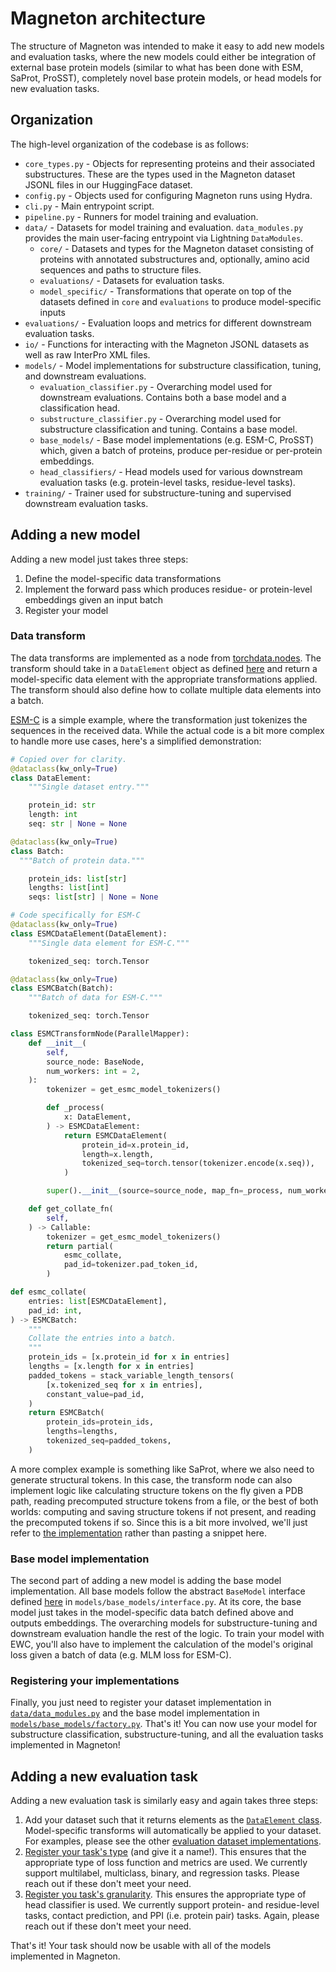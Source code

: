 # Magneton architecture

The structure of Magneton was intended to make it easy to add new models and evaluation tasks, where the new models could either be integration of external base protein models (similar to what has been done with ESM, SaProt, ProSST), completely novel base protein models, or head models for new evaluation tasks.

## Organization
The high-level organization of the codebase is as follows:
  - `core_types.py` - Objects for representing proteins and their associated substructures. These are the types used in the Magneton dataset JSONL files in our HuggingFace dataset.
  - `config.py` - Objects used for configuring Magneton runs using Hydra.
  - `cli.py` - Main entrypoint script.
  - `pipeline.py` - Runners for model training and evaluation.
  - `data/` - Datasets for model training and evaluation. `data_modules.py` provides the main user-facing entrypoint via Lightning `DataModules`.
    - `core/` - Datasets and types for the Magneton dataset consisting of proteins with annotated substructures and, optionally, amino acid sequences and paths to structure files.
    - `evaluations/` - Datasets for evaluation tasks.
    - `model_specific/` - Transformations that operate on top of the datasets defined in `core` and `evaluations` to produce model-specific inputs
  - `evaluations/` - Evaluation loops and metrics for different downstream evaluation tasks.
  - `io/` - Functions for interacting with the Magneton JSONL datasets as well as raw InterPro XML files.
  - `models/` - Model implementations for substructure classification, tuning, and downstream evaluations.
    - `evaluation_classifier.py` - Overarching model used for downstream evaluations. Contains both a base model and a classification head.
    - `substructure_classifier.py` - Overarching model used for substructure classification and tuning. Contains a base model.
    - `base_models/` - Base model implementations (e.g. ESM-C, ProSST) which, given a batch of proteins, produce per-residue or per-protein embeddings.
    - `head_classifiers/` - Head models used for various downstream evaluation tasks (e.g. protein-level tasks, residue-level tasks).
  - `training/` - Trainer used for substructure-tuning and supervised downstream evaluation tasks.

## Adding a new model
Adding a new model just takes three steps:
1. Define the model-specific data transformations
2. Implement the forward pass which produces residue- or protein-level embeddings given an input batch
3. Register your model

### Data transform
The data transforms are implemented as a node from [torchdata.nodes](https://meta-pytorch.org/data/main/what_is_torchdata_nodes.html). The transform should take in a `DataElement` object as defined [here](./data/core/unified_dataset.py#24) and return a model-specific data element with the appropriate transformations applied. The transform should also define how to collate multiple data elements into a batch.

[ESM-C](./data/model_specific/esmc.py#L36) is a simple example, where the transformation just tokenizes the sequences in the received data. While the actual code is a bit more complex to handle more use cases, here's a simplified demonstration:
```python
# Copied over for clarity.
@dataclass(kw_only=True)
class DataElement:
    """Single dataset entry."""

    protein_id: str
    length: int
    seq: str | None = None

@dataclass(kw_only=True)
class Batch:
  """Batch of protein data."""

    protein_ids: list[str]
    lengths: list[int]
    seqs: list[str] | None = None

# Code specifically for ESM-C
@dataclass(kw_only=True)
class ESMCDataElement(DataElement):
    """Single data element for ESM-C."""

    tokenized_seq: torch.Tensor

@dataclass(kw_only=True)
class ESMCBatch(Batch):
    """Batch of data for ESM-C."""

    tokenized_seq: torch.Tensor

class ESMCTransformNode(ParallelMapper):
    def __init__(
        self,
        source_node: BaseNode,
        num_workers: int = 2,
    ):
        tokenizer = get_esmc_model_tokenizers()

        def _process(
            x: DataElement,
        ) -> ESMCDataElement:
            return ESMCDataElement(
                protein_id=x.protein_id,
                length=x.length,
                tokenized_seq=torch.tensor(tokenizer.encode(x.seq)),
            )

        super().__init__(source=source_node, map_fn=_process, num_workers=num_workers)

    def get_collate_fn(
        self,
    ) -> Callable:
        tokenizer = get_esmc_model_tokenizers()
        return partial(
            esmc_collate,
            pad_id=tokenizer.pad_token_id,
        )

def esmc_collate(
    entries: list[ESMCDataElement],
    pad_id: int,
) -> ESMCBatch:
    """
    Collate the entries into a batch.
    """
    protein_ids = [x.protein_id for x in entries]
    lengths = [x.length for x in entries]
    padded_tokens = stack_variable_length_tensors(
        [x.tokenized_seq for x in entries],
        constant_value=pad_id,
    )
    return ESMCBatch(
        protein_ids=protein_ids,
        lengths=lengths,
        tokenized_seq=padded_tokens,
    )
```

A more complex example is something like SaProt, where we also need to generate structural tokens. In this case, the transform node can also implement logic like calculating structure tokens on the fly given a PDB path, reading precomputed structure tokens from a file, or the best of both worlds: computing and saving structure tokens if not present, and reading the precomputed tokens if so. Since this is a bit more involved, we'll just refer to [the implementation](./data/model_specific/saprot.py#L182) rather than pasting a snippet here.

### Base model implementation
The second part of adding a new model is adding the base model implementation. All base models follow the abstract `BaseModel` interface defined [here](./models/base_models/interface.py#L18) in `models/base_models/interface.py`. At its core, the base model just takes in the model-specific data batch defined above and outputs embeddings. The overarching models for substructure-tuning and downstream evaluation handle the rest of the logic. To train your model with EWC, you'll also have to implement the calculation of the model's original loss given a batch of data (e.g. MLM loss for ESM-C).

### Registering your implementations
Finally, you just need to register your dataset implementation in [`data/data_modules.py`](./data/data_modules.py#L51) and the base model implementation in [`models/base_models/factory.py`](./models/base_models/factory.py#L11). That's it! You can now use your model for substructure classification, substructure-tuning, and all the evaluation tasks implemented in Magneton!

## Adding a new evaluation task
Adding a new evaluation task is similarly easy and again takes three steps:
  1. Add your dataset such that it returns elements as the [`DataElement` class](./data/core/unified_dataset.py#L24). Model-specific transforms will automatically be applied to your dataset. For examples, please see the other [evaluation dataset implementations](./data/evaluations/).
  2. [Register your task's type](./data/evaluations/task_types.py#L18) (and give it a name!). This ensures that the appropriate type of loss function and metrics are used. We currently support multilabel, multiclass, binary, and regression tasks. Please reach out if these don't meet your need.
  3. [Register you task's granularity](./data/data_modules.py#L214). This ensures the appropriate type of head classifier is used. We currently support protein- and residue-level tasks, contact prediction, and PPI (i.e. protein pair) tasks. Again, please reach out if these don't meet your need.

That's it! Your task should now be usable with all of the models implemented in Magneton. 